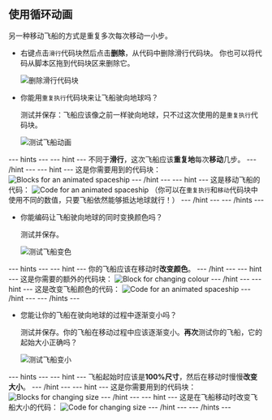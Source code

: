 ## 使用循环动画

另一种移动飞船的方式是重复多次每次移动一小步。

+ 右键点击`滑行`代码块然后点击**删除**，从代码中删除滑行代码块。 你也可以将代码从脚本区拖到代码块区来删除它。
    
    ![删除滑行代码块](images/space-delete-glide.png)

+ 你能用`重复执行`代码块来让飞船驶向地球吗？
    
    测试并保存：飞船应该像之前一样驶向地球，只不过这次使用的是`重复执行`代码块。
    
    ![测试飞船动画](images/space-animate-stage.png)

\--- hints \--- \--- hint \--- 不同于**滑行**，这次飞船应该**重复地**每次**移动**几步。 \--- /hint \--- \--- hint \--- 这是你需要用到的代码块： ![Blocks for an animated spaceship](images/space-repeat-blocks.png) \--- /hint \--- \--- hint \--- 这是移动飞船的代码： ![Code for an animated spaceship](images/space-repeat-code.png) （你可以在`重复执行`和`移动`代码块中使用不同的数值，只要飞船依然能够抵达地球就行！） \--- /hint \--- \--- /hints \---

+ 你能编码让飞船驶向地球的同时变换颜色吗？
    
    测试并保存。
    
    ![测试飞船变色](images/space-colour-test.png)

\--- hints \--- \--- hint \--- 你的飞船应该在移动时**改变颜色**。 \--- /hint \--- \--- hint \--- 这是你需要的额外的代码块： ![Block for changing colour](images/space-colour-blocks.png) \--- /hint \--- \--- hint \--- 这是改变飞船颜色的代码： ![Code for an animated spaceship](images/space-colour-code.png) \--- /hint \--- \--- /hints \---

+ 您能让你的飞船在驶向地球的过程中逐渐变小吗？
    
    测试并保存。你的飞船在移动过程中应该逐渐变小。**再次**测试你的飞船，它的起始大小正确吗？
    
    ![测试飞船变小](images/space-size-test.png)

\--- hints \--- \--- hint \--- 飞船起始时应该是**100%尺寸**，然后在移动时慢慢**改变大小**。 \--- /hint \--- \--- hint \--- 这是你需要用到的代码块： ![Blocks for changing size](images/space-size-blocks.png) \--- /hint \--- \--- hint \--- 这是在飞船移动时改变飞船大小的代码： ![Code for changing size](images/space-size-code.png) \--- /hint \--- \--- /hints \---